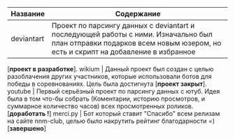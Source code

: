**Название**  | **Содержание**
----------------|----------------------
deviantart | Проект по парсингу данных с deviantart и последующей работы с ними. Изначально был план отправки подарков всем новым юзером, но есть и скрипт на добавление в избранное 
[**проект в разработке**].
wikium  | Данный проект был создан с целью разоблачения других участников, которые использовали ботов для победы в соревнованиях. Цель была достигнута [**проект закрыт**].
youtube | Первый серьёзный проект по парсингу данных с ютуб. Идея была в том что-бы собрать (Коментарии, историю просмотров, и суммарное количество часов) всех просмотренных роликов.[**доработать !**]
merci.py | Бот который ставит "Спасибо" всем релизам на сайте nnm-club, целью было накрутить рейтинг благодарности =) [**завершено**]
